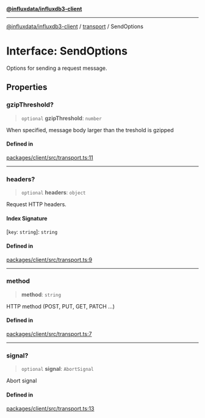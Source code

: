 [**@influxdata/influxdb3-client**](../../index.md)

***

[@influxdata/influxdb3-client](../../modules.md) / [transport](../index.md) / SendOptions

# Interface: SendOptions

Options for sending a request message.

## Properties

### gzipThreshold?

> `optional` **gzipThreshold**: `number`

When specified, message body larger than the treshold is gzipped

#### Defined in

[packages/client/src/transport.ts:11](https://github.com/InfluxCommunity/influxdb3-js/blob/6328be2232de5032f7226e569b6b0154d8900f73/packages/client/src/transport.ts#L11)

***

### headers?

> `optional` **headers**: `object`

Request HTTP headers.

#### Index Signature

 \[`key`: `string`\]: `string`

#### Defined in

[packages/client/src/transport.ts:9](https://github.com/InfluxCommunity/influxdb3-js/blob/6328be2232de5032f7226e569b6b0154d8900f73/packages/client/src/transport.ts#L9)

***

### method

> **method**: `string`

HTTP method (POST, PUT, GET, PATCH ...)

#### Defined in

[packages/client/src/transport.ts:7](https://github.com/InfluxCommunity/influxdb3-js/blob/6328be2232de5032f7226e569b6b0154d8900f73/packages/client/src/transport.ts#L7)

***

### signal?

> `optional` **signal**: `AbortSignal`

Abort signal

#### Defined in

[packages/client/src/transport.ts:13](https://github.com/InfluxCommunity/influxdb3-js/blob/6328be2232de5032f7226e569b6b0154d8900f73/packages/client/src/transport.ts#L13)
